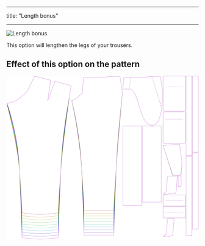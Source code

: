 ***

title: "Length bonus"

***

![Length bonus](lengthbonus.svg)

This option will lengthen the legs of your trousers.

## Effect of this option on the pattern

![This image shows the effect of this option by superimposing several variants that have a different value for this option](theo_lengthbonus_sample.svg "Effect of this option on the pattern")
